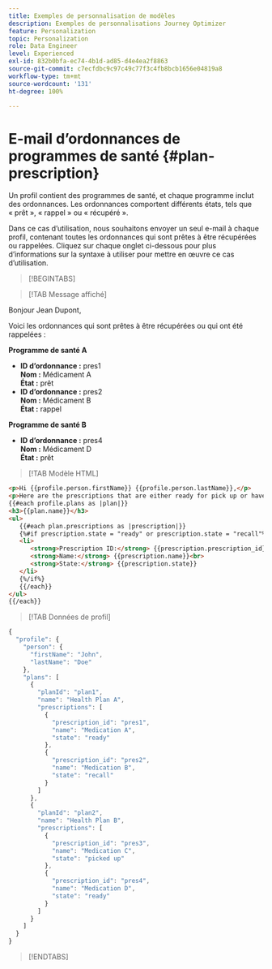 ```yaml
---
title: Exemples de personnalisation de modèles
description: Exemples de personnalisations Journey Optimizer
feature: Personalization
topic: Personalization
role: Data Engineer
level: Experienced
exl-id: 832b0bfa-ec74-4b1d-ad85-d4e4ea2f8863
source-git-commit: c7ecfdbc9c97c49c77f3c4fb8bcb1656e04819a8
workflow-type: tm+mt
source-wordcount: '131'
ht-degree: 100%

---
```


# E-mail d’ordonnances de programmes de santé {#plan-prescription}

Un profil contient des programmes de santé, et chaque programme inclut des ordonnances. Les ordonnances comportent différents états, tels que « prêt », « rappel » ou « récupéré ».

Dans ce cas d’utilisation, nous souhaitons envoyer un seul e-mail à chaque profil, contenant toutes les ordonnances qui sont prêtes à être récupérées ou rappelées. Cliquez sur chaque onglet ci-dessous pour plus d’informations sur la syntaxe à utiliser pour mettre en œuvre ce cas d’utilisation.

>[!BEGINTABS]

>[!TAB Message affiché]

<p>Bonjour Jean Dupont,</p>
<p>Voici les ordonnances qui sont prêtes à être récupérées ou qui ont été rappelées :</p>

**Programme de santé A**

<ul>

<li>
      <strong>ID d’ordonnance :</strong> pres1<br>
      <strong>Nom :</strong> Médicament A<br>
      <strong>État :</strong> prêt
   </li>

<li>
      <strong>ID d’ordonnance :</strong> pres2<br>
      <strong>Nom :</strong> Médicament B<br>
      <strong>État :</strong> rappel
   </li>

</ul>

**Programme de santé B**

<ul>

<li>
      <strong>ID d’ordonnance :</strong> pres4<br>
      <strong>Nom :</strong> Médicament D<br>
      <strong>État :</strong> prêt
   </li>

</ul>

>[!TAB Modèle HTML]

```html
<p>Hi {{profile.person.firstName}} {{profile.person.lastName}},</p>
<p>Here are the prescriptions that are either ready for pick up or have been recalled:</p>
{{#each profile.plans as |plan|}}
<h3>{{plan.name}}</h3>
<ul>
   {{#each plan.prescriptions as |prescription|}}
   {%#if prescription.state = "ready" or prescription.state = "recall"%}
   <li>
      <strong>Prescription ID:</strong> {{prescription.prescription_id}}<br>
      <strong>Name:</strong> {{prescription.name}}<br>
      <strong>State:</strong> {{prescription.state}}
   </li>
   {%/if%}
   {{/each}}
</ul>
{{/each}}
```

>[!TAB Données de profil]

```javascript
{
  "profile": {
    "person": {
      "firstName": "John",
      "lastName": "Doe"
    },
    "plans": [
      {
        "planId": "plan1",
        "name": "Health Plan A",
        "prescriptions": [
          {
            "prescription_id": "pres1",
            "name": "Medication A",
            "state": "ready"
          },
          {
            "prescription_id": "pres2",
            "name": "Medication B",
            "state": "recall"
          }
        ]
      },
      {
        "planId": "plan2",
        "name": "Health Plan B",
        "prescriptions": [
          {
            "prescription_id": "pres3",
            "name": "Medication C",
            "state": "picked up"
          },
          {
            "prescription_id": "pres4",
            "name": "Medication D",
            "state": "ready"
          }
        ]
      }
    ]
  }
}
```

>[!ENDTABS]
